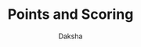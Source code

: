 ---
layout: post 
title: Points and Scoring
search_exclude: true
description: Scoring
permalink: /points
menu: /nav/scribble_draw.html
author: Daksha
---